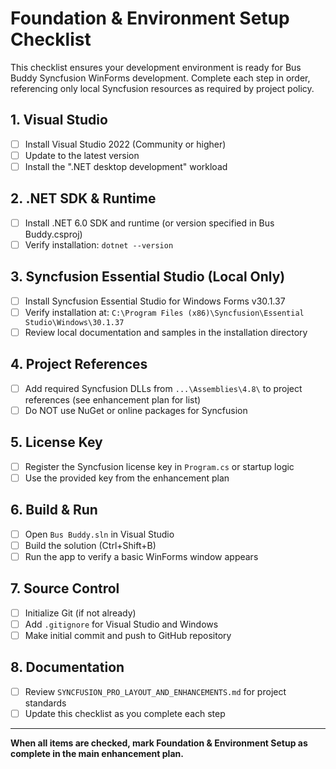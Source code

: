 # Foundation & Environment Setup Checklist

This checklist ensures your development environment is ready for Bus Buddy Syncfusion WinForms development. Complete each step in order, referencing only local Syncfusion resources as required by project policy.

## 1. Visual Studio
- [ ] Install Visual Studio 2022 (Community or higher)
- [ ] Update to the latest version
- [ ] Install the ".NET desktop development" workload

## 2. .NET SDK & Runtime
- [ ] Install .NET 6.0 SDK and runtime (or version specified in Bus Buddy.csproj)
- [ ] Verify installation: `dotnet --version`

## 3. Syncfusion Essential Studio (Local Only)
- [ ] Install Syncfusion Essential Studio for Windows Forms v30.1.37
- [ ] Verify installation at: `C:\Program Files (x86)\Syncfusion\Essential Studio\Windows\30.1.37`
- [ ] Review local documentation and samples in the installation directory

## 4. Project References
- [ ] Add required Syncfusion DLLs from `...\Assemblies\4.8\` to project references (see enhancement plan for list)
- [ ] Do NOT use NuGet or online packages for Syncfusion

## 5. License Key
- [ ] Register the Syncfusion license key in `Program.cs` or startup logic
- [ ] Use the provided key from the enhancement plan

## 6. Build & Run
- [ ] Open `Bus Buddy.sln` in Visual Studio
- [ ] Build the solution (Ctrl+Shift+B)
- [ ] Run the app to verify a basic WinForms window appears

## 7. Source Control
- [ ] Initialize Git (if not already)
- [ ] Add `.gitignore` for Visual Studio and Windows
- [ ] Make initial commit and push to GitHub repository

## 8. Documentation
- [ ] Review `SYNCFUSION_PRO_LAYOUT_AND_ENHANCEMENTS.md` for project standards
- [ ] Update this checklist as you complete each step

---
**When all items are checked, mark Foundation & Environment Setup as complete in the main enhancement plan.**
